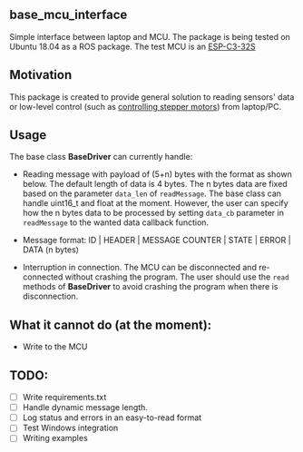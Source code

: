 ## base_mcu_interface
Simple interface between laptop and MCU. The package is being tested on Ubuntu 18.04 as a ROS package. The test MCU is an [ESP-C3-32S](https://hshop.vn/products/kit-rf-thu-phat-wifi-ble-risc-v-esp32-c3-nodemcu-c3-32s-ai-thinker)

## Motivation
This package is created to provide general solution to reading sensors' data or low-level control (such as [controlling stepper motors](https://github.com/anhquan-dao/bugbase_node)) from laptop/PC.

## Usage
The base class **BaseDriver** can currently handle:
 - Reading message with payload of (5+n) bytes with the format as shown below. The default length of data is 4 bytes. The n bytes data are fixed based on the parameter `data_len` of `readMessage`. The base class can handle uint16_t and float at the moment. However, the user can specify how the n bytes data to be processed by setting `data_cb` parameter in `readMessage` to the wanted data callback function.
 
 - Message format:      ID | HEADER | MESSAGE COUNTER | STATE | ERROR | DATA (n bytes)
 
 - Interruption in connection. The MCU can be disconnected and re-connected without crashing the program. The user should use the `read` methods of **BaseDriver** to avoid crashing the program when there is disconnection.
 
## What it cannot do (at the moment):
  - Write to the MCU

## TODO:
 - [ ] Write requirements.txt
 - [ ] Handle dynamic message length.
 - [ ] Log status and errors in an easy-to-read format
 - [ ] Test Windows integration
 - [ ] Writing examples 
